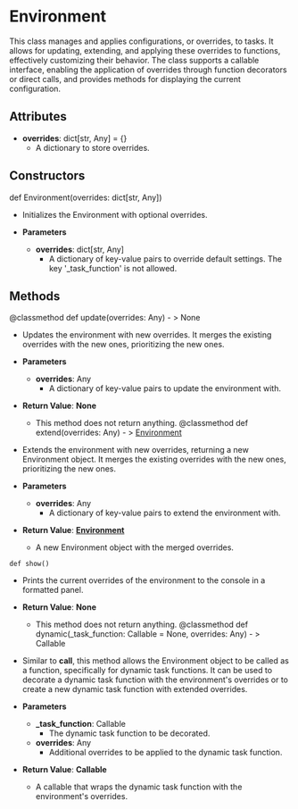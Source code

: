 # Environment

This class manages and applies configurations, or overrides, to tasks. It allows for updating, extending, and applying these overrides to functions, effectively customizing their behavior. The class supports a callable interface, enabling the application of overrides through function decorators or direct calls, and provides methods for displaying the current configuration.

## Attributes

- **overrides**: dict[str, Any] = {}
  - A dictionary to store overrides.

## Constructors
def Environment(overrides: dict[str, Any])
-  Initializes the Environment with optional overrides.
- **Parameters**

  - **overrides**: dict[str, Any]
    - A dictionary of key-value pairs to override default settings. The key &#x27;_task_function&#x27; is not allowed.



## Methods
@classmethod
def update(overrides: Any) - > None
-  Updates the environment with new overrides. It merges the existing overrides with the new ones, prioritizing the new ones.
- **Parameters**

  - **overrides**: Any
    - A dictionary of key-value pairs to update the environment with.

- **Return Value**:
**None**
  - This method does not return anything.
@classmethod
def extend(overrides: Any) - > [Environment](flytekit_core_environment_environment)
-  Extends the environment with new overrides, returning a new Environment object. It merges the existing overrides with the new ones, prioritizing the new ones.
- **Parameters**

  - **overrides**: Any
    - A dictionary of key-value pairs to extend the environment with.

- **Return Value**:
**[Environment](flytekit_core_environment_environment)**
  - A new Environment object with the merged overrides.
```@classmethod
def show()
```
-  Prints the current overrides of the environment to the console in a formatted panel.

- **Return Value**:
**None**
  - This method does not return anything.
@classmethod
def dynamic(_task_function: Callable = None, overrides: Any) - > Callable
-  Similar to __call__, this method allows the Environment object to be called as a function, specifically for dynamic task functions. It can be used to decorate a dynamic task function with the environment&#x27;s overrides or to create a new dynamic task function with extended overrides.
- **Parameters**

  - **_task_function**: Callable
    - The dynamic task function to be decorated.
  - **overrides**: Any
    - Additional overrides to be applied to the dynamic task function.

- **Return Value**:
**Callable**
  - A callable that wraps the dynamic task function with the environment&#x27;s overrides.
